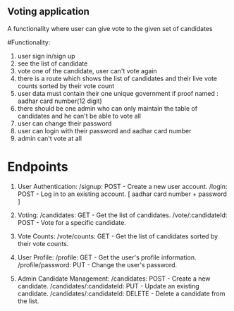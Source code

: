 ## Voting application

A functionality where user can give vote to the given set of candidates

#Functionality:
1) user sign in/sign up
2) see the list of candidate
3) vote one of the candidate, user can't vote again
4) there is a route which shows the list of candidates and their live vote counts sorted by their vote count
5) user data must contain their one unique government if proof named : aadhar card number(12 digit)
6) there should be one admin who can only maintain the table of candidates and he can't be able to vote all
7) user can change their password
8) user can login with their password and aadhar card number
9) admin can't vote at all 


# Endpoints 
 
 1) User Authentication:
    /signup: POST - Create a new user account.
    /login: POST - Log in to an existing account. [ aadhar card number + password ]

2) Voting:
    /candidates: GET - Get the list of candidates.
    /vote/:candidateId: POST - Vote for a specific candidate.

3) Vote Counts:
    /vote/counts: GET - Get the list of candidates sorted by their vote counts.

4) User Profile:
    /profile: GET - Get the user's profile information.
    /profile/password: PUT - Change the user's password.

5) Admin Candidate Management:
    /candidates: POST - Create a new candidate.
    /candidates/:candidateId: PUT - Update an existing candidate.
    /candidates/:candidateId: DELETE - Delete a candidate from the list.